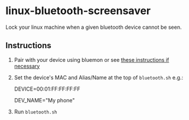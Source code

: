 linux-bluetooth-screensaver
===========================

Lock your linux machine when a given bluetooth device cannot be seen.

## Instructions

1. Pair with your device using bluemon or see [these instructions if necessary](https://help.ubuntu.com/community/BluetoothSetup)

2. Set the device's MAC and Alias/Name at the top of `bluetooth.sh` e.g.:

	DEVICE=00:01:FF:FF:FF:FF

	DEV_NAME="My phone"

3. Run `bluetooth.sh`

